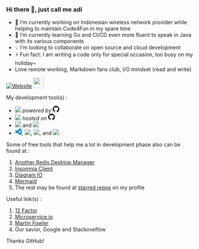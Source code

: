 ### Hi there 👋, just call me adi

- 🔭 I’m currently working on Indonesian wireless network provider while helping to maintain Code4Fun in my spare time
- 🌱 I’m currently learning Go and CI/CD even more fluent to speak in Java with its various components
- 💡 I’m looking to collaborate on open source and cloud development
- ⚡ Fun fact: I am writing a code only for special occasion, too busy on my holiday~
- Love remote working, Markdown fans club, I/O mindset (read and write)

[![Website](https://img.shields.io/website?label=adinandra.dharmasurya.id&style=for-the-badge&url=https://adinandra.dharmasurya.id)](https://adinandra.dharmasurya.id) [<img src="https://upload.wikimedia.org/wikipedia/commons/a/a5/Instagram_icon.png" width="28px" height="28px">](https://instagram.com/adinandradrs)

My development tool(s) : 

- <img src="https://git-scm.com/images/logos/logomark-orange@2x.png" height="18px"> *powered by* [<img src="https://raw.githubusercontent.com/github/explore/78df643247d429f6cc873026c0622819ad797942/topics/github/github.png" height="18px">](https://github.com)
- [<img src="https://upload.wikimedia.org/wikipedia/commons/thumb/4/42/Jekyll_%28software%29_Logo.png/440px-Jekyll_%28software%29_Logo.png" height="18px">](https://jekyllrb.com/) *hosted on* [<img src="https://raw.githubusercontent.com/github/explore/78df643247d429f6cc873026c0622819ad797942/topics/github/github.png" height="18px">](https://github.com)
- [<img src="https://wac-cdn.atlassian.com/dam/jcr:a22c9f02-b225-4e34-9f1d-e5ac0265e543/Confluence@2x-blue.png?cdnVersion=309" height="15px">](https://id.atlassian.com/login?continue=https%3A%2F%2Fsupport.atlassian.com%2Fconfluence-server%2F) and [<img src="https://wac-cdn.atlassian.com/dam/jcr:4e1c81b0-ef14-4d7a-89a5-98b66321d1af/trello-logo.png?cdnVersion=309" height="15px">](https://trello.com)
- [<img src="https://raw.githubusercontent.com/github/explore/80688e429a7d4ef2fca1e82350fe8e3517d3494d/topics/visual-studio-code/visual-studio-code.png" height="18px">](https://code.visualstudio.com/), [<img src="https://upload.wikimedia.org/wikipedia/commons/thumb/c/c9/DataGrip.svg/1024px-DataGrip.svg.png" height="18px">](https://www.jetbrains.com/datagrip/), [<img src="https://upload.wikimedia.org/wikipedia/commons/a/ab/Swagger-logo.png" height="20px">](https://swagger.io/), and [<img src="https://typora.io/img/favicon-64.png" height="21px">](https://typora.io/)

Some of free tools that help me a lot in development phase also can be found at :
1. [Another Redis Desktop Manager](https://github.com/qishibo/AnotherRedisDesktopManager)
2. [Insomnia Client](https://github.com/Kong/insomnia)
3. [Diagram IO](https://github.com/jgraph/drawio)
4. [Mermaid](https://github.com/mermaid-js/mermaid)
5. The rest may be found at [starred repos](https://github.com/adinandradrs?tab=stars) on my profile

Useful link(s) : 
1. [12 Factor](https://12factor.net/)
2. [Microservice.io](https://12factor.net/)
3. [Martin Fowler](https://martinfowler.com/)
4. Our savior, Google and Stackoveflow

Thanks GitHub!
<!--
**adinandradrs/adinandradrs** is a ✨ _special_ ✨ repository because its `README.md` (this file) appears on your GitHub profile.

Here are some ideas to get you started:
- 🤔 I’m looking for help with ...
- 💬 Ask me about ...
- 😄 Pronouns: ...
- 📫 How to reach me: ...
-->
